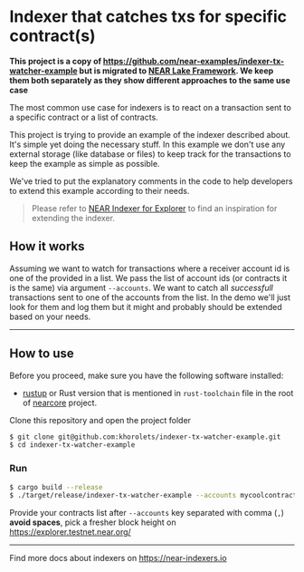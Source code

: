 Indexer that catches txs for specific contract(s)
=================================================

**This project is a copy of https://github.com/near-examples/indexer-tx-watcher-example but is migrated to [NEAR Lake Framework](https://github.com/near/near-lake-framework). We keep them both separately as they show different approaches to the same use case**

The most common use case for indexers is to react on a transaction sent to a specific contract or a list of contracts.

This project is trying to provide an example of the indexer described about. It's simple yet doing the necessary stuff. In this example we don't use any external storage (like database or files) to keep track for the transactions to keep the example as simple as possible.

We've tried to put the explanatory comments in the code to help developers to extend this example according to their needs.


> Please refer to [NEAR Indexer for Explorer](https://github.com/near/near-indexer-for-explorer) to find an inspiration for extending the indexer.


## How it works

Assuming we want to watch for transactions where a receiver account id is one of the provided in a list.
We pass the list of account ids (or contracts it is the same) via argument `--accounts`.
We want to catch all *successfull* transactions sent to one of the accounts from the list.
In the demo we'll just look for them and log them but it might and probably should be extended based on your needs.

---

## How to use

Before you proceed, make sure you have the following software installed:
* [rustup](https://rustup.rs/) or Rust version that is mentioned in `rust-toolchain` file in the root of [nearcore](https://github.com/nearprotocol/nearcore) project.

Clone this repository and open the project folder

```bash
$ git clone git@github.com:khorolets/indexer-tx-watcher-example.git
$ cd indexer-tx-watcher-example
```

### Run

```bash
$ cargo build --release
$ ./target/release/indexer-tx-watcher-example --accounts mycoolcontract.near,myanothercoolcontract.near --block-height 88088521 testnet
```

Provide your contracts list after `--accounts` key separated with comma (`,`) **avoid spaces**, pick a fresher block height on https://explorer.testnet.near.org/

---

Find more docs about indexers on https://near-indexers.io
